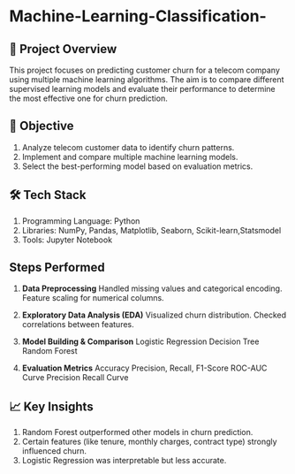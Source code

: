 # Machine-Learning-Classification-
## 📌 Project Overview
This project focuses on predicting customer churn for a telecom company using multiple machine learning algorithms. The aim is to compare different supervised learning models and evaluate their performance to determine the most effective one for churn prediction.

## 🎯 Objective
1) Analyze telecom customer data to identify churn patterns.
2) Implement and compare multiple machine learning models.
3) Select the best-performing model based on evaluation metrics.

## 🛠️ Tech Stack
1) Programming Language: Python
2) Libraries: NumPy, Pandas, Matplotlib, Seaborn, Scikit-learn,Statsmodel
3) Tools: Jupyter Notebook

## Steps Performed

1. **Data Preprocessing**
Handled missing values and categorical encoding.
Feature scaling for numerical columns.

2. **Exploratory Data Analysis (EDA)**
Visualized churn distribution.
Checked correlations between features.

3. **Model Building & Comparison**
Logistic Regression
Decision Tree
Random Forest

4. **Evaluation Metrics**
Accuracy
Precision, Recall, F1-Score
ROC-AUC Curve
Precision Recall Curve

## 📈 Key Insights
1. Random Forest outperformed other models in churn prediction.
2. Certain features (like tenure, monthly charges, contract type) strongly influenced churn.
3. Logistic Regression was interpretable but less accurate.
